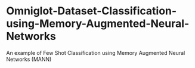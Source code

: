 # Omniglot-Dataset-Classification-using-Memory-Augmented-Neural-Networks
An example of Few Shot Classification using Memory Augmented Neural Networks (MANN)
